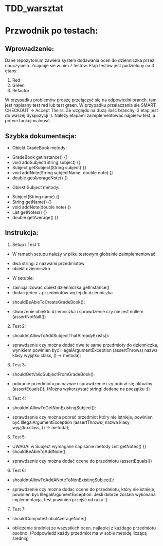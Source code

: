 # TDD_warsztat

# Przwodnik po testach:
## Wprowadzenie:
Dane repozytorium zawiera system dodawania ocen do dzienniczka przez nauczyciela. Znajduje sie w nim 7 testów. 
Etap testów jest podzielony na 3 etapy:

1. Red
2. Green
3. Refactor

W przypadku problemów proszę przełączyć się na odpowiedni branch, tam jest napisany test red lub test green. W przypadku przelaczania sie SMART CHECKOUT -> Accept Theirs. Ze względu na dużą ilość branchy, 3 etap jest do waszej dyspozycji :). Należy etapami zaimplementować najpierw test, a potem funkcjonalność.

## Szybka dokumentacja:

* Obiekt GradeBook metody:
- GradeBook getInstance() {}
- void addSubject(String subject) {}
- Subject getSubject(String subject) {}
- void addNote(String subjectName, double note) {}
- double getAverageNote() {}
* Obiekt Subject metody:
- Subject(String name) {}
- String getName() {}
- void addNote(double note) {}
- List<Double> getNotes() {}
- double getAverage() {}

## Instrukcja:

1. Setup i Test 1:
* W ramach setupu należy w pliku testowym globalnie zaimplementować:
- dwa stringi z nazwami przedmiotów.
- obiekt dzienniczka
* W setupie:
- zainicjalizować obiekt dzienniczka getInstance()
- dodać jeden z przedmiotów wyżej do dzienniczka
* shouldBeAbleToCreateGradeBook():
- stworzenie obiektu dzienniczka i sprawdzenie czy nie jest nullem (assertNotNull())

2. Test 2:
* shouldntAllowToAddSubjectThatAlreadyExists():
- sprawdzenie czy można dodać dwa te same przedmioty do dzienniczka, wynikiem powinien być IllegalArgumentException (assertThrows( nazwa klasy wyjątku.class,  () -> metoda);

3. Test 3:
* shouldGetValidSubjectFromGradeBook():
- pobranie przedmiotu po nazwie i sprawdzenie czy pobrał się aktualny (assertEquals()), (Można wykorzystać stringi dodane na początku :))

4. Test 4:
* shouldntAllowToGetNonExistingSubject():
- sprawdzenie czy można pobrać przedmiot który nie istnieje, powinien być IllegalArgumentException (assertThrows( nazwa klasy wyjątku.class,  () -> metoda);

5. Test 5:
* UWAGA! w Subject wymagane napisanie metody List<Double> getNotes() {}
* shouldBeAbleToAddNote():
- sprawdzenie czy można dodać ocene do przedmiotu (assertEquals())

6. Test 6:
* shouldntAllowToAddANoteToNonExistingSubject():
- sprawdzenie czy mozna dodac ocene do przedmiotu, który nie istnieje, powinien być IllegalArgumentException. Jeśli dobrze została wykonana implementacja, test powinien przejść od razu :)

7. Test 7:
* shouldComputeGlobalAverageNote():
- obliczenie średniej ze wszystkich ocen, najlepiej z każdego przedmiotu osobno. (Podpowiedź każdy przedmiot ma w sobie metodę liczącą średnią)



